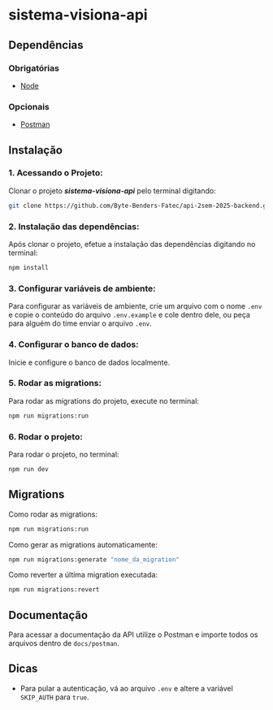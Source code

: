 # sistema-visiona-api

## Dependências
### Obrigatórias
- [Node](https://nodejs.org/en/download)

### Opcionais
- [Postman](https://www.postman.com/downloads/)


## Instalação
### 1. Acessando o Projeto: 
Clonar o projeto _**sistema-visiona-api**_ pelo terminal digitando:
```bash
git clone https://github.com/Byte-Benders-Fatec/api-2sem-2025-backend.git
```

### 2. Instalação das dependências:
Após clonar o projeto, efetue a instalação das dependências digitando no terminal:
```bash
npm install
```

### 3. Configurar variáveis de ambiente:
Para configurar as variáveis de ambiente, crie um arquivo com o nome `.env` e copie o conteúdo do arquivo `.env.example` e cole dentro dele, ou peça para alguém do time enviar o arquivo `.env`.

### 4. Configurar o banco de dados:
Inicie e configure o banco de dados localmente.

### 5. Rodar as migrations:
Para rodar as migrations do projeto, execute no terminal:
```bash
npm run migrations:run
```

### 6. Rodar o projeto:
Para rodar o projeto, no terminal:
```bash
npm run dev
```

## Migrations
Como rodar as migrations:
```bash
npm run migrations:run
```

Como gerar as migrations automaticamente:
```bash
npm run migrations:generate "nome_da_migration"
```

Como reverter a última migration executada:
```bash
npm run migrations:revert
```

## Documentação
Para acessar a documentação da API utilize o Postman e importe todos os arquivos dentro de `docs/postman`.


## Dicas
- Para pular a autenticação, vá ao arquivo `.env` e altere a variável `SKIP_AUTH` para `true`.